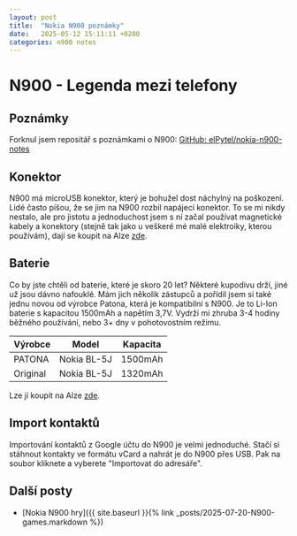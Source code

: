 ```yaml
---
layout: post
title:  "Nokia N900 poznámky"
date:   2025-05-12 15:11:11 +0200
categories: n900 notes
---
```


# N900 - Legenda mezi telefony

## Poznámky
Forknul jsem repositář s poznámkami o N900:
[GitHub: elPytel/nokia-n900-notes](https://github.com/elPytel/nokia-n900-notes)

## Konektor
N900 má microUSB konektor, který je bohužel dost náchylný na poškození.
Lidé často píšou, že se jim na N900 rozbil napájecí konektor. To se mi nikdy nestalo, ale pro jistotu a jednoduchost jsem s ní začal používat magnetické kabely a konektory (stejně tak jako u veškeré mé malé elektroiky, kterou používám), dají se koupit na Alze [zde](https://www.alza.cz/alzapower-magcore-usb-c-5a-100w-2m-cerny-d6969312.htm).

## Baterie
Co by jste chtěli od baterie, které je skoro 20 let? Některé kupodivu drží, jiné už jsou dávno nafouklé. Mám jich několik zástupců a pořídil jsem si také jednu novou od výrobce Patona, která je kompatibilní s N900. Je to Li-Ion baterie s kapacitou 1500mAh a napětím 3,7V. Vydrží mi zhruba 3-4 hodiny běžného používání, nebo 3+ dny v pohotovostním režimu. 

| Výrobce | Model | Kapacita |
| --- | --- | --- |
| PATONA | Nokia BL-5J | 1500mAh |
| Original | Nokia BL-5J | 1320mAh |

Lze jí koupit na Alze [zde](https://www.alza.cz/patona-pro-bl-5j-1500mah-3-7v-li-ion-d4928416.htm).

## Import kontaktů
Importování kontaktů z Google účtu do N900 je velmi jednoduché. Stačí si stáhnout kontakty ve formátu vCard a nahrát je do N900 přes USB. Pak na soubor kliknete a vyberete "Importovat do adresáře".

## Další posty

- [Nokia N900 hry]({{ site.baseurl }}{% link _posts/2025-07-20-N900-games.markdown %})